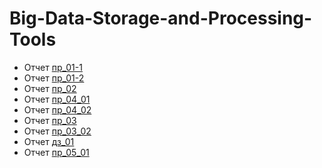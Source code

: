 # Big-Data-Storage-and-Processing-Tools
- Отчет [пр_01-1](https://github.com/SofiaNikolaeva-adey-201/Big-Data-Storage-and-Processing-Tools/blob/main/BDSAPT_pr_1_01_NikolaevaSG.pdf)
- Отчет [пр_01-2](https://github.com/SofiaNikolaeva-adey-201/Big-Data-Storage-and-Processing-Tools/blob/main/BDSAPT_pr_1_02_NikolaevaSG.pdf)
- Отчет [пр_02](https://github.com/SofiaNikolaeva-adey-201/Big-Data-Storage-and-Processing-Tools/blob/main/BDSAPT_pr_02_NikolaevaSG.pdf)
- Отчет [пр_04_01](https://github.com/SofiaNikolaeva-adey-201/Big-Data-Storage-and-Processing-Tools/blob/main/BDSAPT_pr_4_01_NikolaevaSG.ipynb)
- Отчет [пр_04_02](https://github.com/SofiaNikolaeva-adey-201/Big-Data-Storage-and-Processing-Tools/blob/main/BDSAPT_pr_04_02_NikolaevaSG.ipynb)
- Отчет [пр_03](https://github.com/SofiaNikolaeva-adey-201/Big-Data-Storage-and-Processing-Tools/blob/main/BDSAPT_pr_03_NikolaevaSG.pdf)
- Отчет [пр_03_02](https://github.com/SofiaNikolaeva-adey-201/Big-Data-Storage-and-Processing-Tools/blob/main/BDSAPT_pr_03_02_NikolaevaSG.pdf)
- Отчет [дз_01](https://github.com/SofiaNikolaeva-adey-201/Big-Data-Storage-and-Processing-Tools/blob/main/BDSAPT_homework_1_NikolaevaSG.pdf)
- Отчет [пр_05_01](https://github.com/SofiaNikolaeva-adey-201/Big-Data-Storage-and-Processing-Tools/blob/main/BDSAPT_pr_5_01_NikolaevaSG.pdf)
